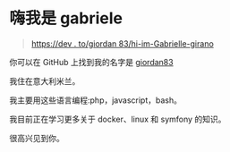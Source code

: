 # 嗨我是 gabriele

> [https://dev . to/giordan 83/hi-im-Gabrielle-girano](https://dev.to/giordan83/hi-im-gabriele-giuranno)

你可以在 GitHub 上找到我的名字是 [giordan83](https://github.com/giordan83)

我住在意大利米兰。

我主要用这些语言编程:php，javascript，bash。

我目前正在学习更多关于 docker、linux 和 symfony 的知识。

很高兴见到你。
